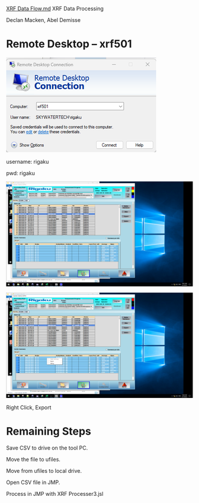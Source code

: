 
[XRF Data Flow.md](https://github.com/user-attachments/files/22752522/XRF.Data.Flow.md)
XRF Data Processing

Declan Macken\, Abel Demisse

# Remote Desktop – xrf501

![](https://github.com/SpannerHead11/JMP-Scripts/blob/main/IMG/XRF%20Data%20Flow_0.png)

username: rigaku

pwd: rigaku

![](https://github.com/SpannerHead11/JMP-Scripts/blob/main/IMG/XRF%20Data%20Flow_1.png)

![](https://github.com/SpannerHead11/JMP-Scripts/blob/main/IMG/XRF%20Data%20Flow_2.png)

Right Click\, Export

# Remaining Steps

Save CSV to drive on the tool PC\.

Move the file to ufiles\.

Move from ufiles to local drive\.

Open CSV file in JMP\.

Process in JMP with XRF Processer3\.jsl

